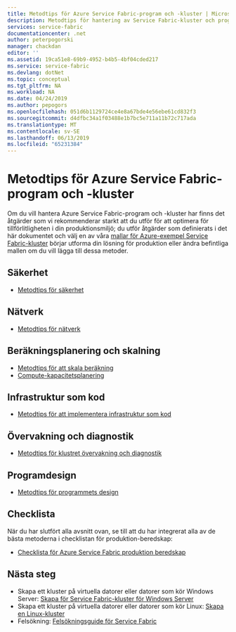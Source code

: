 ```yaml
---
title: Metodtips för Azure Service Fabric-program och -kluster | Microsoft Docs
description: Metodtips för hantering av Service Fabric-kluster och program.
services: service-fabric
documentationcenter: .net
author: peterpogorski
manager: chackdan
editor: ''
ms.assetid: 19ca51e8-69b9-4952-b4b5-4bf04cded217
ms.service: service-fabric
ms.devlang: dotNet
ms.topic: conceptual
ms.tgt_pltfrm: NA
ms.workload: NA
ms.date: 04/24/2019
ms.author: pepogors
ms.openlocfilehash: 051d6b1129724ce4e8a67bde4e56ebe61cd832f3
ms.sourcegitcommit: d4dfbc34a1f03488e1b7bc5e711a11b72c717ada
ms.translationtype: MT
ms.contentlocale: sv-SE
ms.lasthandoff: 06/13/2019
ms.locfileid: "65231384"
---
```

# <a name="azure-service-fabric-application-and-cluster-best-practices"></a>Metodtips för Azure Service Fabric-program och -kluster

Om du vill hantera Azure Service Fabric-program och -kluster har finns det åtgärder som vi rekommenderar starkt att du utför för att optimera för tillförlitligheten i din produktionsmiljö; du utför åtgärder som definierats i det här dokumentet och välj en av våra [mallar för Azure-exempel Service Fabric-kluster](https://github.com/Azure-Samples/service-fabric-cluster-templates) börjar utforma din lösning för produktion eller ändra befintliga mallen om du vill lägga till dessa metoder.

## <a name="security"></a>Säkerhet 

* [Metodtips för säkerhet](service-fabric-best-practices-security.md)

## <a name="networking"></a>Nätverk

* [Metodtips för nätverk](service-fabric-best-practices-networking.md)

## <a name="compute-planning-and-scaling"></a>Beräkningsplanering och skalning

* [Metodtips för att skala beräkning](service-fabric-best-practices-capacity-scaling.md)
* [Compute-kapacitetsplanering](https://docs.microsoft.com/azure/service-fabric/service-fabric-cluster-capacity)

## <a name="infrastructure-as-code"></a>Infrastruktur som kod

* [Metodtips för att implementera infrastruktur som kod](service-fabric-best-practices-infrastructure-as-code.md)

## <a name="monitoring-and-diagnostics"></a>Övervakning och diagnostik

* [Metodtips för klustret övervakning och diagnostik](service-fabric-best-practices-monitoring.md)

## <a name="application-design"></a>Programdesign

* [Metodtips för programmets design](service-fabric-best-practices-applications.md)

## <a name="checklist"></a>Checklista

När du har slutfört alla avsnitt ovan, se till att du har integrerat alla av de bästa metoderna i checklistan för produktion-beredskap:
* [Checklista för Azure Service Fabric produktion beredskap](https://docs.microsoft.com/azure/service-fabric/service-fabric-production-readiness-checklist)

## <a name="next-steps"></a>Nästa steg

* Skapa ett kluster på virtuella datorer eller datorer som kör Windows Server: [Skapa för Service Fabric-kluster för Windows Server](service-fabric-cluster-creation-for-windows-server.md)
* Skapa ett kluster på virtuella datorer eller datorer som kör Linux: [Skapa en Linux-kluster](service-fabric-cluster-creation-via-portal.md)
* Felsökning: [Felsökningsguide för Service Fabric](https://github.com/Azure/Service-Fabric-Troubleshooting-Guides)